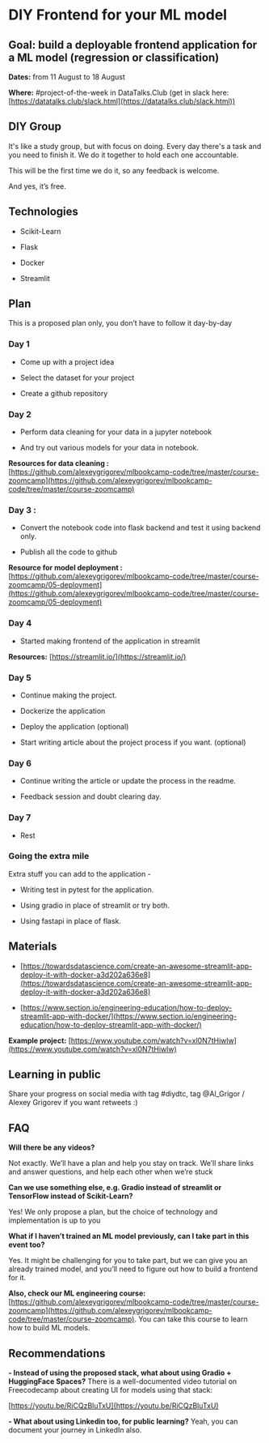 
# DIY Frontend for your ML model

  
  
## Goal: build a deployable frontend application for a ML model (regression or classification)

  

**Dates:** from 11 August to 18 August

  

**Where:** #project-of-the-week in DataTalks.Club (get in slack here: [https://datatalks.club/slack.html](https://datatalks.club/slack.html))

## DIY Group

  It's like a study group, but with focus on doing. Every day there's a task and you need to finish it. We do it together to hold each one accountable.

  This will be the first time we do it, so any feedback is welcome.

  And yes, it’s free.

  

## Technologies

  -   Scikit-Learn
    
-   Flask
    
-   Docker
    
-   Streamlit
    

## Plan

This is a proposed plan only, you don’t have to follow it day-by-day

  

### Day 1

-   Come up with a project idea
    
-   Select the dataset for your project
    
-   Create a github repository
      

### Day 2

-   Perform data cleaning for your data in a jupyter notebook
    
-   And try out various models for your data in notebook.
    
**Resources for data cleaning :** [https://github.com/alexeygrigorev/mlbookcamp-code/tree/master/course-zoomcamp](https://github.com/alexeygrigorev/mlbookcamp-code/tree/master/course-zoomcamp)

  

### Day 3 :

  
-   Convert the notebook code into flask backend and test it using backend only.
    
-   Publish all the code to github
    

**Resource for model deployment :** [https://github.com/alexeygrigorev/mlbookcamp-code/tree/master/course-zoomcamp/05-deployment](https://github.com/alexeygrigorev/mlbookcamp-code/tree/master/course-zoomcamp/05-deployment)

  

### Day 4

  
-   Started making frontend of the application in streamlit
    
**Resources:** [https://streamlit.io/](https://streamlit.io/)

  

### Day 5

-   Continue making the project.
    
-   Dockerize the application
    
-   Deploy the application (optional)
    
-   Start writing article about the project process if you want. (optional)
    

### Day 6

-   Continue writing the article or update the process in the readme.
    
-   Feedback session and doubt clearing day.
    

### Day 7

-   Rest

### Going the extra mile

  

Extra stuff you can add to the application -

-   Writing test in pytest for the application.
    
-   Using gradio in place of streamlit or try both.
    
-   Using fastapi in place of flask.
    

  

## Materials

  

-   [https://towardsdatascience.com/create-an-awesome-streamlit-app-deploy-it-with-docker-a3d202a636e8](https://towardsdatascience.com/create-an-awesome-streamlit-app-deploy-it-with-docker-a3d202a636e8)
    
-   [https://www.section.io/engineering-education/how-to-deploy-streamlit-app-with-docker/](https://www.section.io/engineering-education/how-to-deploy-streamlit-app-with-docker/)
    

  

**Example project:** [https://www.youtube.com/watch?v=xl0N7tHiwlw](https://www.youtube.com/watch?v=xl0N7tHiwlw)

  
  

## Learning in public

  

Share your progress on social media with tag #diydtc, tag @Al_Grigor / Alexey Grigorev if you want retweets :)

  
  

## FAQ

**Will there be any videos?**

Not exactly. We’ll have a plan and help you stay on track. We’ll share links and answer questions, and help each other when we’re stuck

  

**Can we use something else, e.g. Gradio instead of streamlit or TensorFlow instead of Scikit-Learn?**

Yes! We only propose a plan, but the choice of technology and implementation is up to you

  

**What if I haven’t trained an ML model previously, can I take part in this event too?**

Yes. It might be challenging for you to take part, but we can give you an already trained model, and you’ll need to figure out how to build a frontend for it.

  

**Also, check our ML engineering course:** [https://github.com/alexeygrigorev/mlbookcamp-code/tree/master/course-zoomcamp](https://github.com/alexeygrigorev/mlbookcamp-code/tree/master/course-zoomcamp). You can take this course to learn how to build ML models.

  
  

## Recommendations

  

**-   Instead of using the proposed stack, what about using Gradio + HuggingFace Spaces?** There is a well-documented video tutorial on Freecodecamp about creating UI for models using that stack:
    

  

[https://youtu.be/RiCQzBluTxU](https://youtu.be/RiCQzBluTxU)

  
  

**-   What about using Linkedin too, for public learning?**
Yeah, you can document your journey in LinkedIn also.
